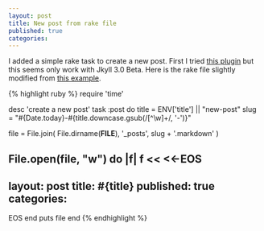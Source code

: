 ```yaml
---
layout: post
title: New post from rake file
published: true
categories:
---
```


I added a simple rake task to create a new post. First I tried [this plugin](https://github.com/jekyll/jekyll-compose) but this seems only work with Jkyll 3.0 Beta.
Here is the rake file slightly modified from [this example](http://stackoverflow.com/questions/22687085/jekyll-simplest-possible-rakefile-to-create-new-post).

{% highlight ruby %}
require 'time'

desc 'create a new post'
task :post do
  title = ENV['title'] || "new-post"
  slug = "#{Date.today}-#{title.downcase.gsub(/[^\w]+/, '-')}"

  file = File.join(
                   File.dirname(__FILE__),
                   '_posts',
                   slug + '.markdown'
                   )

  File.open(file, "w") do |f|
    f << <<-EOS
---
layout: post
title: #{title}
published: true
categories:
---
EOS
  end
  puts file
end
{% endhighlight %}

